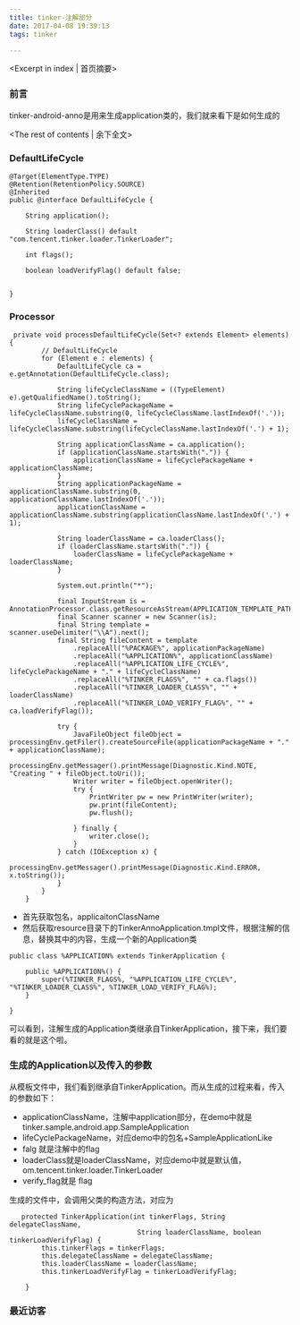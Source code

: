 ```yaml
---
title: tinker-注解部分
date: 2017-04-08 19:39:13
tags: tinker

---
```

<Excerpt in index | 首页摘要>
### 前言

tinker-android-anno是用来生成application类的，我们就来看下是如何生成的

<!-- more -->
<The rest of contents | 余下全文>


### DefaultLifeCycle

```
@Target(ElementType.TYPE)
@Retention(RetentionPolicy.SOURCE)
@Inherited
public @interface DefaultLifeCycle {

    String application();

    String loaderClass() default "com.tencent.tinker.loader.TinkerLoader";

    int flags();

    boolean loadVerifyFlag() default false;


}
```

### Processor

```
 private void processDefaultLifeCycle(Set<? extends Element> elements) {
        // DefaultLifeCycle
        for (Element e : elements) {
            DefaultLifeCycle ca = e.getAnnotation(DefaultLifeCycle.class);

            String lifeCycleClassName = ((TypeElement) e).getQualifiedName().toString();
            String lifeCyclePackageName = lifeCycleClassName.substring(0, lifeCycleClassName.lastIndexOf('.'));
            lifeCycleClassName = lifeCycleClassName.substring(lifeCycleClassName.lastIndexOf('.') + 1);

            String applicationClassName = ca.application();
            if (applicationClassName.startsWith(".")) {
                applicationClassName = lifeCyclePackageName + applicationClassName;
            }
            String applicationPackageName = applicationClassName.substring(0, applicationClassName.lastIndexOf('.'));
            applicationClassName = applicationClassName.substring(applicationClassName.lastIndexOf('.') + 1);

            String loaderClassName = ca.loaderClass();
            if (loaderClassName.startsWith(".")) {
                loaderClassName = lifeCyclePackageName + loaderClassName;
            }

            System.out.println("*");

            final InputStream is = AnnotationProcessor.class.getResourceAsStream(APPLICATION_TEMPLATE_PATH);
            final Scanner scanner = new Scanner(is);
            final String template = scanner.useDelimiter("\\A").next();
            final String fileContent = template
                .replaceAll("%PACKAGE%", applicationPackageName)
                .replaceAll("%APPLICATION%", applicationClassName)
                .replaceAll("%APPLICATION_LIFE_CYCLE%", lifeCyclePackageName + "." + lifeCycleClassName)
                .replaceAll("%TINKER_FLAGS%", "" + ca.flags())
                .replaceAll("%TINKER_LOADER_CLASS%", "" + loaderClassName)
                .replaceAll("%TINKER_LOAD_VERIFY_FLAG%", "" + ca.loadVerifyFlag());

            try {
                JavaFileObject fileObject = processingEnv.getFiler().createSourceFile(applicationPackageName + "." + applicationClassName);
                processingEnv.getMessager().printMessage(Diagnostic.Kind.NOTE, "Creating " + fileObject.toUri());
                Writer writer = fileObject.openWriter();
                try {
                    PrintWriter pw = new PrintWriter(writer);
                    pw.print(fileContent);
                    pw.flush();

                } finally {
                    writer.close();
                }
            } catch (IOException x) {
                processingEnv.getMessager().printMessage(Diagnostic.Kind.ERROR, x.toString());
            }
        }
    }
```

* 首先获取包名，applicaitonClassName
* 然后获取resource目录下的TinkerAnnoApplication.tmpl文件，根据注解的信息，替换其中的内容，生成一个新的Application类

```
public class %APPLICATION% extends TinkerApplication {

    public %APPLICATION%() {
        super(%TINKER_FLAGS%, "%APPLICATION_LIFE_CYCLE%", "%TINKER_LOADER_CLASS%", %TINKER_LOAD_VERIFY_FLAG%);
    }

}
```

可以看到，注解生成的Application类继承自TinkerApplication，接下来，我们要看的就是这个啦。

### 生成的Application以及传入的参数

从模板文件中，我们看到继承自TinkerApplication。而从生成的过程来看，传入的参数如下：

* applicationClassName，注解中application部分，在demo中就是tinker.sample.android.app.SampleApplication
* lifeCyclePackageName，对应demo中的包名+SampleApplicationLike
* falg 就是注解中的flag
* loaderClass就是loaderClassName，对应demo中就是默认值，om.tencent.tinker.loader.TinkerLoader
* verify_flag就是 flag

生成的文件中，会调用父类的构造方法，对应为

```
   protected TinkerApplication(int tinkerFlags, String delegateClassName,
                                String loaderClassName, boolean tinkerLoadVerifyFlag) {
        this.tinkerFlags = tinkerFlags;
        this.delegateClassName = delegateClassName;
        this.loaderClassName = loaderClassName;
        this.tinkerLoadVerifyFlag = tinkerLoadVerifyFlag;

    }
```



### 最近访客
<ul class="ds-recent-visitors" data-num-items="46" data-avatar-size="40"></ul>